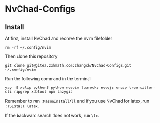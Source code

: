 # NvChad-Configs

## Install
At first, install NvChad and reomve the nvim filefolder
```
rm -rf ~/.config/nvim
```
Then clone this repository
```
git clone git@gitea.zxhmath.com:zhangxh/NvChad-Configs.git ~/.config/nvim
```
Run the following command in the terminal
```
yay -S xclip python3 python-neovim luarocks nodejs unzip tree-sitter-cli ripgrep xdotool npm lazygit
```
Remember to run `:MasonInstallAll` and if you use NvChad for latex, run `:TSIstall latex`.

If the backward search does not work, run `\lc`.
